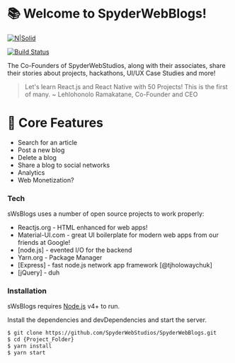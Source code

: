 # 📚  Welcome to SpyderWebBlogs! 

[![N|Solid](https://images.unsplash.com/photo-1546900703-cf06143d1239?ixlib=rb-1.2.1&ixid=MXwxMjA3fDB8MHxwaG90by1wYWdlfHx8fGVufDB8fHw%3D&auto=format&fit=crop&w=1291&q=80)](https://nodesource.com/products/nsolid)

[![Build Status](https://travis-ci.org/joemccann/dillinger.svg?branch=master)](https://travis-ci.org/joemccann/dillinger)

The Co-Founders of SpyderWebStudios, along with their associates, share their stories about projects, hackathons, UI/UX Case Studies and more!

> Let's learn React.js and React Native with 50 Projects!
> This is the first of many.
> ~ Lehlohonolo Ramakatane, Co-Founder and CEO

# 🦾  Core Features

  - Search for an article
  - Post a new blog
  - Delete a blog
  - Share a blog to social networks
  - Analytics
  - Web Monetization?

### Tech

sWsBlogs uses a number of open source projects to work properly:

* Reactjs.org - HTML enhanced for web apps!
* Material-UI.com - great UI boilerplate for modern web apps from our friends at Google!
* [node.js] - evented I/O for the backend
* Yarn.org - Package Manager
* [Express] - fast node.js network app framework [@tjholowaychuk]
* [jQuery] - duh



### Installation

sWsBlogs requires [Node.js](https://nodejs.org/) v4+ to run.

Install the dependencies and devDependencies and start the server.

```sh
$ git clone https://github.com/SpyderWebStudios/SpyderWebBlogs.git
$ cd {Project_Folder}
$ yarn install 
$ yarn start
```
